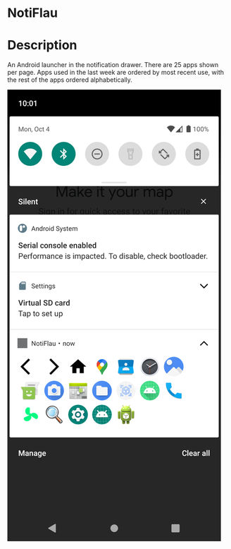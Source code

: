 # NotiFlau
# Description
An Android launcher in the notification drawer. There are 25 apps shown per page. Apps used in the last week are ordered by most recent use, with the rest of the apps ordered alphabetically.

![example](https://raw.githubusercontent.com/dvdfgrlnd/NotiFlau/master/examples/notiflau.png)

